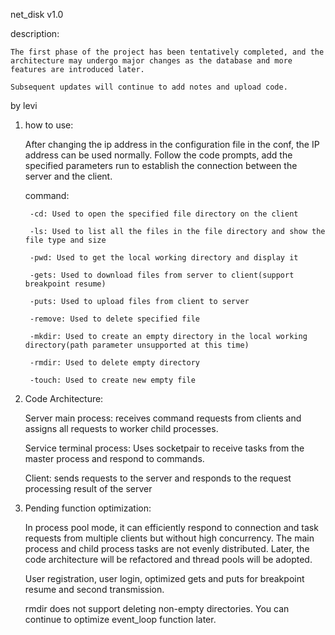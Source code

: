 net_disk v1.0

description:

    The first phase of the project has been tentatively completed, and the architecture may undergo major changes as the database and more features are introduced later.

    Subsequent updates will continue to add notes and upload code.

by levi

1. how to use:

    After changing the ip address in the configuration file in the conf, the IP address can be used normally.
    Follow the code prompts, add the specified parameters run to establish the connection between the server and the client.

    command:

        -cd: Used to open the specified file directory on the client

        -ls: Used to list all the files in the file directory and show the file type and size

        -pwd: Used to get the local working directory and display it

        -gets: Used to download files from server to client(support breakpoint resume)

        -puts: Used to upload files from client to server

        -remove: Used to delete specified file

        -mkdir: Used to create an empty directory in the local working directory(path parameter unsupported at this time)

        -rmdir: Used to delete empty directory 

        -touch: Used to create new empty file


2. Code Architecture:

    Server main process: receives command requests from clients and assigns all requests to worker child processes.

    Service terminal process: Uses socketpair to receive tasks from the master process and respond to commands.
    
    Client: sends requests to the server and responds to the request processing result of the server

3. Pending function optimization:

    In process pool mode, it can efficiently respond to connection and task requests from multiple clients but without high concurrency. The main process and child process tasks are not evenly distributed. Later, the code architecture will be refactored and thread pools will be adopted.

    User registration, user login, optimized gets and puts for breakpoint resume and second transmission.
    
    rmdir does not support deleting non-empty directories. You can continue to optimize event_loop function later.
    
    